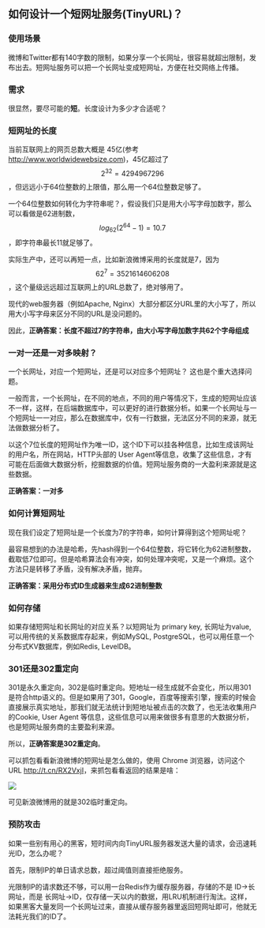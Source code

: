 ## 如何设计一个短网址服务(TinyURL)？


### 使用场景

微博和Twitter都有140字数的限制，如果分享一个长网址，很容易就超出限制，发布出去。短网址服务可以把一个长网址变成短网址，方便在社交网络上传播。

### 需求

很显然，要尽可能的**短**。长度设计为多少才合适呢？

### 短网址的长度

当前互联网上的网页总数大概是 45亿(参考 <http://www.worldwidewebsize.com>)，45亿超过了 $$2^{32}=4294967296$$，但远远小于64位整数的上限值，那么用一个64位整数足够了。

一个64位整数如何转化为字符串呢？，假设我们只是用大小写字母加数字，那么可以看做是62进制数，$$log_{62} {(2^{64}-1)}=10.7$$，即字符串最长11就足够了。

实际生产中，还可以再短一点，比如新浪微博采用的长度就是7，因为 $$62^7=3521614606208$$，这个量级远远超过互联网上的URL总数了，绝对够用了。

现代的web服务器（例如Apache, Nginx）大部分都区分URL里的大小写了，所以用大小写字母来区分不同的URL是没问题的。

因此，**正确答案：长度不超过7的字符串，由大小写字母加数字共62个字母组成**


### 一对一还是一对多映射？

一个长网址，对应一个短网址，还是可以对应多个短网址？ 这也是个重大选择问题。

一般而言，一个长网址，在不同的地点，不同的用户等情况下，生成的短网址应该不一样，这样，在后端数据库中，可以更好的进行数据分析。如果一个长网址与一个短网址一一对应，那么在数据库中，仅有一行数据，无法区分不同的来源，就无法做数据分析了。

以这个7位长度的短网址作为唯一ID，这个ID下可以挂各种信息，比如生成该网址的用户名，所在网站，HTTP头部的 User Agent等信息，收集了这些信息，才有可能在后面做大数据分析，挖掘数据的价值。短网址服务商的一大盈利来源就是这些数据。

**正确答案：一对多**

### 如何计算短网址

现在我们设定了短网址是一个长度为7的字符串，如何计算得到这个短网址呢？

最容易想到的办法是哈希，先hash得到一个64位整数，将它转化为62进制整数，截取低7位即可。但是哈希算法会有冲突，如何处理冲突呢，又是一个麻烦。这个方法只是转移了矛盾，没有解决矛盾，抛弃。

**正确答案：采用分布式ID生成器来生成62进制整数**

### 如何存储

如果存储短网址和长网址的对应关系？以短网址为 primary key, 长网址为value, 可以用传统的关系数据库存起来，例如MySQL, PostgreSQL，也可以用任意一个分布式KV数据库，例如Redis, LevelDB。

### 301还是302重定向

301是永久重定向，302是临时重定向。短地址一经生成就不会变化，所以用301是符合http语义的。但是如果用了301，Google，百度等搜索引擎，搜索的时候会直接展示真实地址，那我们就无法统计到短地址被点击的次数了，也无法收集用户的Cookie, User Agent 等信息，这些信息可以用来做很多有意思的大数据分析，也是短网址服务商的主要盈利来源。

所以，**正确答案是302重定向**。

可以抓包看看新浪微博的短网址是怎么做的，使用 Chrome 浏览器，访问这个URL <http://t.cn/RX2VxjI>，来抓包看看返回的结果是啥：

![](http://cn.soulmachine.me/images/tinyurl-302.png)

可见新浪微博用的就是302临时重定向。


### 预防攻击

如果一些别有用心的黑客，短时间内向TinyURL服务器发送大量的请求，会迅速耗光ID，怎么办呢？

首先，限制IP的单日请求总数，超过阈值则直接拒绝服务。

光限制IP的请求数还不够，可以用一台Redis作为缓存服务器，存储的不是 ID->长网址，而是 长网址->ID，仅存储一天以内的数据，用LRU机制进行淘汰。这样，如果黑客大量发同一个长网址过来，直接从缓存服务器里返回短网址即可，他就无法耗光我们的ID了。
